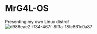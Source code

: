 # MrG4L-OS
Presenting my own Linux distro!
![d986eae2-ff34-467f-8f3a-18fc861c0a87](https://github.com/MrGames4Life/MrG4L-OS/assets/150128847/b8fecaaa-1fed-4537-9bdb-43ac08dcf179)
